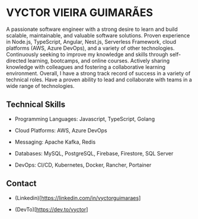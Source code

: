 # VYCTOR VIEIRA GUIMARÃES

A passionate software engineer with a strong desire to learn and build scalable, maintainable, and valuable software solutions. Proven experience in Node.js, TypeScript, Angular, Nest.js, Serverless Framework, cloud platforms (AWS, Azure DevOps), and a variety of other technologies. Continuously seeking to improve my knowledge and skills through self-directed learning, bootcamps, and online courses. Actively sharing knowledge with colleagues and fostering a collaborative learning environment.
Overall, I have a strong track record of success in a variety of technical roles. Have a proven ability to lead and collaborate with teams in a wide range of technologies. 


## Technical Skills

- Programming Languages: Javascript, TypeScript, Golang
  
- Cloud Platforms: AWS, Azure DevOps
  
- Messaging: Apache Kafka, Redis
  
- Databases: MySQL, PostgreSQL, Firebase, Firestore, SQL Server
  
- DevOps: CI/CD, Kubernetes, Docker, Rancher, Portainer

## Contact

- (Linkedin)[https://linkedin.com/in/vyctorguimaraes]

- (DevTo)[https://dev.to/vyctor]
